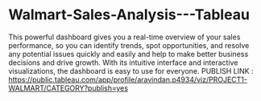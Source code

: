 # Walmart-Sales-Analysis---Tableau
This powerful dashboard gives you a real-time overview of your sales performance, so you can identify trends, spot opportunities, and resolve any potential issues quickly and easily and help to make better business decisions and drive growth. With its intuitive interface and interactive visualizations, the dashboard is easy to use for everyone.
 PUBLISH LINK : https://public.tableau.com/app/profile/aravindan.p4934/viz/PROJECT1-WALMART/CATEGORY?publish=yes
